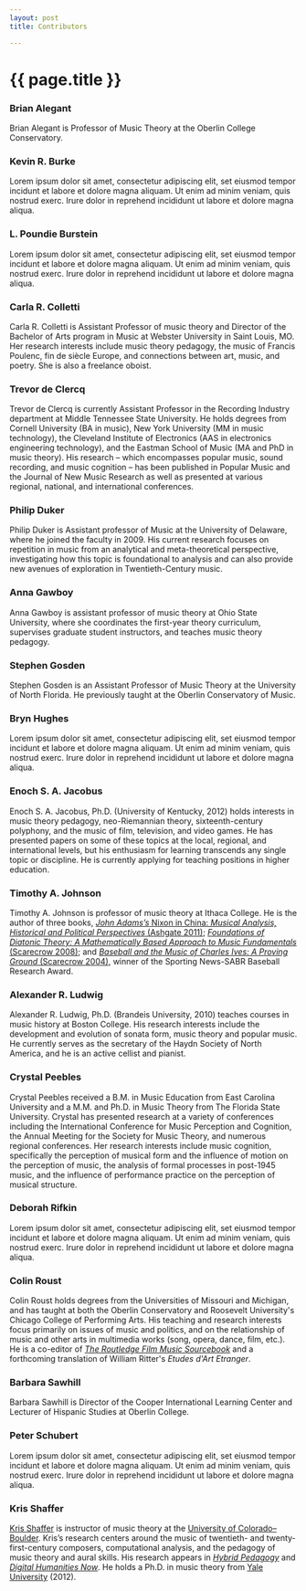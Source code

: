 ```yaml
---
layout: post
title: Contributors

---
```


{{ page.title }}
================

### Brian Alegant ###

Brian Alegant is Professor of Music Theory at the Oberlin College Conservatory. 

### Kevin R. Burke ###

Lorem ipsum dolor sit amet, consectetur adipiscing elit, set eiusmod tempor incidunt et labore et dolore magna aliquam. Ut enim ad minim veniam, quis nostrud exerc. Irure dolor in reprehend incididunt ut labore et dolore magna aliqua.

### L. Poundie Burstein ###

Lorem ipsum dolor sit amet, consectetur adipiscing elit, set eiusmod tempor incidunt et labore et dolore magna aliquam. Ut enim ad minim veniam, quis nostrud exerc. Irure dolor in reprehend incididunt ut labore et dolore magna aliqua.

### Carla R. Colletti ###

Carla R. Colletti is Assistant Professor of music theory and Director of the Bachelor of Arts program in Music at Webster University in Saint Louis, MO.  Her research interests include music theory pedagogy, the music of Francis Poulenc, fin de siècle Europe, and connections between art, music, and poetry.  She is also a freelance oboist. 

### Trevor de Clercq ###

Trevor de Clercq is currently Assistant Professor in the Recording Industry department at Middle Tennessee State University.  He holds degrees from Cornell University (BA in music), New York University (MM in music technology), the Cleveland Institute of Electronics (AAS in electronics engineering technology), and the Eastman School of Music (MA and PhD in music theory).  His research – which encompasses popular music, sound recording, and music cognition – has been published in Popular Music and the Journal of New Music Research as well as presented at various regional, national, and international conferences.

### Philip Duker ###

Philip Duker is Assistant professor of Music at the University of Delaware, where he joined the faculty in 2009.  His current research focuses on repetition in music from an analytical and meta-theoretical perspective, investigating how this topic is foundational to analysis and can also provide new avenues of exploration in Twentieth-Century music.

### Anna Gawboy ###

Anna Gawboy is assistant professor of music theory at Ohio State University, where she coordinates the first-year theory curriculum, supervises graduate student instructors, and teaches music theory pedagogy.

### Stephen Gosden ###

Stephen Gosden is an Assistant Professor of Music Theory at the University of North Florida. He previously taught at the Oberlin Conservatory of Music.

### Bryn Hughes ###

Lorem ipsum dolor sit amet, consectetur adipiscing elit, set eiusmod tempor incidunt et labore et dolore magna aliquam. Ut enim ad minim veniam, quis nostrud exerc. Irure dolor in reprehend incididunt ut labore et dolore magna aliqua.

### Enoch S. A. Jacobus ###

Enoch S. A. Jacobus, Ph.D. (University of Kentucky, 2012) holds interests in music theory pedagogy, neo-Riemannian theory, sixteenth-century polyphony, and the music of film, television, and video games. He has presented papers on some of these topics at the local, regional, and international levels, but his enthusiasm for learning transcends any single topic or discipline. He is currently applying for teaching positions in higher education.

### Timothy A. Johnson ###

Timothy A. Johnson is professor of music theory at Ithaca College. He is the author of three books, [_John Adams’s_ Nixon in China: _Musical Analysis, Historical and Political Perspectives_ (Ashgate 2011)](http://openlibrary.org/works/OL16528659W/John_Adams's_Nixon_in_China); [_Foundations of Diatonic Theory: A Mathematically Based Approach to Music Fundamentals_ (Scarecrow 2008)](http://openlibrary.org/works/OL8481463W/Foundations_of_Diatonic_Theory); and [_Baseball and the Music of Charles Ives: A Proving Ground_ (Scarecrow 2004)](http://openlibrary.org/works/OL8481462W/Baseball_and_the_Music_of_Charles_Ives), winner of the Sporting News-SABR Baseball Research Award. 

### Alexander R. Ludwig ###

Alexander R. Ludwig, Ph.D. (Brandeis University, 2010) teaches courses in music history at Boston College. His research interests include the development and evolution of sonata form, music theory and popular music. He currently serves as the secretary of the Haydn Society of North America, and he is an active cellist and pianist.

### Crystal Peebles ###

Crystal Peebles received a B.M. in Music Education from East Carolina University and a M.M. and Ph.D. in Music Theory from The Florida State University. Crystal has presented research at a variety of conferences including the International Conference for Music Perception and Cognition, the Annual Meeting for the Society for Music Theory, and numerous regional conferences. Her research interests include music cognition, specifically the perception of musical form and the influence of motion on the perception of music, the analysis of formal processes in  post-1945 music, and the influence of performance practice on the perception of musical structure.

### Deborah Rifkin ###

Lorem ipsum dolor sit amet, consectetur adipiscing elit, set eiusmod tempor incidunt et labore et dolore magna aliquam. Ut enim ad minim veniam, quis nostrud exerc. Irure dolor in reprehend incididunt ut labore et dolore magna aliqua.

### Colin Roust ###

Colin Roust holds degrees from the Universities of Missouri and Michigan, and has taught at both the Oberlin Conservatory and Roosevelt University's Chicago College of Performing Arts. His teaching and research interests focus primarily on issues of music and politics, and on the relationship of music and other arts in multimedia works (song, opera, dance, film, etc.). He is a co-editor of [_The Routledge Film Music Sourcebook_](http://www.routledge.com/books/details/9780415888745/) and a forthcoming translation of William Ritter's _Etudes d'Art Etranger_. 

### Barbara Sawhill ###

Barbara Sawhill is Director of the Cooper International Learning Center and Lecturer of Hispanic Studies at Oberlin College.

### Peter Schubert ###

Lorem ipsum dolor sit amet, consectetur adipiscing elit, set eiusmod tempor incidunt et labore et dolore magna aliquam. Ut enim ad minim veniam, quis nostrud exerc. Irure dolor in reprehend incididunt ut labore et dolore magna aliqua.

### Kris Shaffer ###

[Kris Shaffer](http://kris.shaffermusic.com) is instructor of music theory at the [University of Colorado–Boulder](http://music.colorado.edu). Kris’s research centers around the music of twentieth- and twenty-first-century composers, computational analysis, and the pedagogy of music theory and aural skills. His research appears in [*Hybrid Pedagogy*](http://hybridpedagogy.com) and [*Digital Humanities Now*](http://digitalhumanitiesnow.org). He holds a Ph.D. in music theory from [Yale University](http://yalemusic.yale.edu) (2012).












